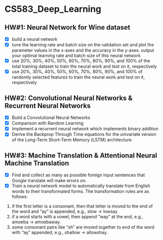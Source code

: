 # CS583_Deep_Learning

## HW#1: Neural Network for Wine dataset
- [X] build a neural network
- [X] tune the learning rate and batch size on the validation set and plot the parameter values in the x-axes and the accuracy in the y-axes. output your optimal learning rate and batch size of this neural network
- [X] use 20%, 30%, 40%, 50%, 60%, 70%, 80%, 90%, and 100% of the total training dataset to train the neural work and test on it, respectively
- [X] use 20%, 30%, 40%, 50%, 60%, 70%, 80%, 90%, and 100% of randomly selected features to train the neural work and test on it, respectively

## HW#2: Convolutional Neural Networks & Recurrent Neural Networks
- [X] Build a Convolutional Neural Networks
- [X] Comparison with Random Learning
- [X] Implement a recurrent neural network which implements binary addition
- [X] Derive the Backprop Through Time equations for the univariate version of the Long-Term Short-Term Memory (LSTM) architecture.

## HW#3: Machine Translation & Attentional Neural Machine Translation
- [X] Find and collect as many as possible foreign input sentences that Google translate will make errors on.
- [X] Train a neural network model to automatically translate from English words to their transformated forms. The transformation rules are as follows:
1. if the first letter is a consonant, then that letter is moved to the end of the word and “ay” is appended, e.g., slow → lowsay
2. if a word starts with a vowel, then append “way” at the end, e.g., amoeba → amoebaway.
3. some consonant pairs like “sh” are moved together to end of the word with “ay” appended, e.g., shallow → allowshay.
  
